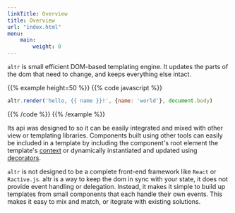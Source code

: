 ```yaml
---
linkTitle: Overview
title: Overview
url: "index.html"
menu:
    main:
        weight: 0
---
```


`altr` is small efficient DOM-based templating engine. It updates the parts of
the dom that need to change, and keeps everything else intact.

{{% example height=50 %}}
{{% code javascript %}}
```javascript
altr.render('hello, {{ name }}!', {name: 'world'}, document.body)
```
{{% /code %}}
{{% /example %}}

Its api was designed to so it can be easily integrated and mixed with other
view or templating libraries. Components built using other tools can easily be
included in a template by including the component's root element the template's
[context](./tags/replace) or dynamically instantiated and updated using
[decorators](./decorators).

`altr` is not designed to be a complete front-end framework like `React` or
`Ractive.js`.  altr is a way to keep the dom in sync with your state, it does
not provide event handling or delegation.  Instead, it makes it simple to
build up templates from small components that each handle their own events.
This makes it easy to mix and match, or itegrate with existing solutions.
